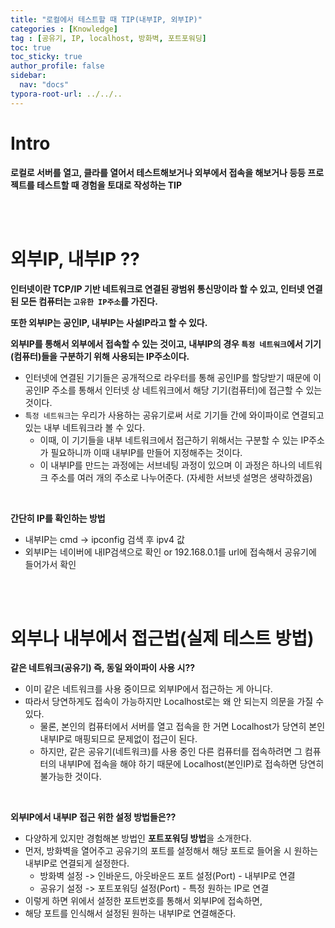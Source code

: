 ```yaml
---
title: "로컬에서 테스트할 때 TIP(내부IP, 외부IP)"
categories : [Knowledge]
tag : [공유기, IP, localhost, 방화벽, 포트포워딩]
toc: true
toc_sticky: true
author_profile: false
sidebar:
  nav: "docs"
typora-root-url: ../../..
---
```




# Intro

**로컬로 서버를 열고, 클라를 열어서 테스트해보거나 외부에서 접속을 해보거나 등등 프로젝트를 테스트할 때 경험을 토대로 작성하는 TIP**

<br><br>

# 외부IP, 내부IP ??

**인터넷이란 TCP/IP 기반 네트워크로 연결된 광범위 통신망이라 할 수 있고, 인터넷 연결된 모든 컴퓨터는 `고유한 IP주소`를 가진다.**

**또한 외부IP는 공인IP, 내부IP는 사설IP라고 할 수 있다.**

**외부IP를 통해서 외부에서 접속할 수 있는 것이고, 내부IP의 경우 `특정 네트워크`에서 기기(컴퓨터)들을 구분하기 위해 사용되는 IP주소이다.**

* 인터넷에 연결된 기기들은 공개적으로 라우터를 통해 공인IP를 할당받기 때문에 이 공인IP 주소를 통해서 인터넷 상 네트워크에서 해당 기기(컴퓨터)에 접근할 수 있는 것이다.
* `특정 네트워크`는 우리가 사용하는 공유기로써 서로 기기들 간에 와이파이로 연결되고 있는 내부 네트워크라 볼 수 있다.
  * 이때, 이 기기들을 내부 네트워크에서 접근하기 위해서는 구분할 수 있는 IP주소가 필요하니까 이때 내부IP를 만들어 지정해주는 것이다.
  * 이 내부IP를 만드는 과정에는 서브네팅 과정이 있으며 이 과정은 하나의 네트워크 주소를 여러 개의 주소로 나누어준다. (자세한 서브넷 설명은 생략하겠음)

<br>

**간단히 IP를 확인하는 방법**

* 내부IP는 cmd -> ipconfig 검색 후 ipv4 값  
* 외부IP는 네이버에 내IP검색으로 확인 or 192.168.0.1를 url에 접속해서 공유기에 들어가서 확인

<br><br>

# 외부나 내부에서 접근법(실제 테스트 방법)

**같은 네트워크(공유기) 즉, 동일 와이파이 사용 시??**

* 이미 같은 네트워크를 사용 중이므로 외부IP에서 접근하는 게 아니다.
* 따라서 당연하게도 접속이 가능하지만 Localhost로는 왜 안 되는지 의문을 가질 수 있다.
  * 물론, 본인의 컴퓨터에서 서버를 열고 접속을 한 거면 Localhost가 당연히 본인 내부IP로 매핑되므로 문제없이 접근이 된다.
  * 하지만, 같은 공유기(네트워크)를 사용 중인 다른 컴퓨터를 접속하려면 그 컴퓨터의 내부IP에 접속을 해야 하기 때문에 Localhost(본인IP)로 접속하면 당연히 불가능한 것이다.

<br>

**외부IP에서 내부IP 접근 위한 설정 방법들은??**

* 다양하게 있지만 경험해본 방법인 **포트포워딩 방법**을 소개한다.
* 먼저, 방화벽을 열어주고 공유기의 포트를 설정해서 해당 포트로 들어올 시 원하는 내부IP로 연결되게 설정한다.
  * 방화벽 설정 -> 인바운드, 아웃바운드 포트 설정(Port) - 내부IP로 연결
  * 공유기 설정 -> 포트포워딩 설정(Port) - 특정 원하는 IP로 연결
* 이렇게 하면 위에서 설정한 포트번호를 통해서 외부IP에 접속하면,
* 해당 포트를 인식해서 설정된 원하는 내부IP로 연결해준다.

